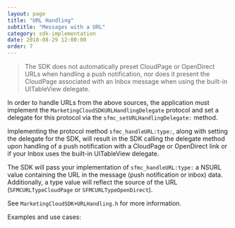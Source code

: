 ```yaml
---
layout: page
title: "URL Handling"
subtitle: "Messages with a URL"
category: sdk-implementation
date: 2018-08-29 12:00:00
order: 7
---
```


> The SDK does not automatically preset CloudPage or OpenDirect URLs when handling a push notification, nor does it present the CloudPage associated with an Inbox message when using the built-in UITableView delegate.

In order to handle URLs from the above sources, the application must implement the `MarketingCloudSDKURLHandlingDelegate` protocol and set a delegate for this protocol via the `sfmc_setURLHandlingDelegate:` method.

Implementing the protocol method `sfmc_handleURL:type:`, along with setting the delegate for the SDK, will result in the SDK calling the delegate method upon handling of a push notification with a CloudPage or OpenDirect link or if your Inbox uses the built-in UITableView delegate.

The SDK will pass your implementation of `sfmc_handleURL:type:` a NSURL value containing the URL in the message (push notification or inbox) data. Additionally, a type value will reflect the source of the URL (`SFMCURLTypeCloudPage` or `SFMCURLTypeOpenDirect`).

See `MarketingCloudSDK+URLHandling.h` for more information.

Examples and use cases:

<script src="https://gist.github.com/sfmc-mobilepushsdk/d9f3ef00c2678aced1d4e19acbc66b02.js"></script>

<script src="https://gist.github.com/sfmc-mobilepushsdk/1b58f9577d22daa4467609263b56d922.js"></script>